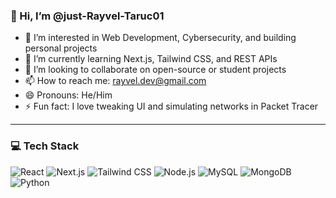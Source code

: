 ### 👋 Hi, I’m @just-Rayvel-Taruc01

- 👀 I’m interested in Web Development, Cybersecurity, and building personal projects
- 🌱 I’m currently learning Next.js, Tailwind CSS, and REST APIs
- 💞️ I’m looking to collaborate on open-source or student projects
- 📫 How to reach me: rayvel.dev@gmail.com
- 😄 Pronouns: He/Him
- ⚡ Fun fact: I love tweaking UI and simulating networks in Packet Tracer

---

### 💻 Tech Stack

![React](https://img.shields.io/badge/React-20232A?style=for-the-badge&logo=react&logoColor=61DAFB)
![Next.js](https://img.shields.io/badge/Next.js-000000?style=for-the-badge&logo=nextdotjs&logoColor=white)
![Tailwind CSS](https://img.shields.io/badge/TailwindCSS-38B2AC?style=for-the-badge&logo=tailwind-css&logoColor=white)
![Node.js](https://img.shields.io/badge/Node.js-3C873A?style=for-the-badge&logo=node.js&logoColor=white)
![MySQL](https://img.shields.io/badge/MySQL-4479A1?style=for-the-badge&logo=mysql&logoColor=white)
![MongoDB](https://img.shields.io/badge/MongoDB-47A248?style=for-the-badge&logo=mongodb&logoColor=white)
![Python](https://img.shields.io/badge/Python-3670A0?style=for-the-badge&logo=python&logoColor=FFD43B)

<!---
just-Rayvel-Taruc01/just-Rayvel-Taruc01 is a ✨ special ✨ repository because its `README.md` (this file) appears on your GitHub profile.
You can click the Preview link to take a look at your changes.
--->
